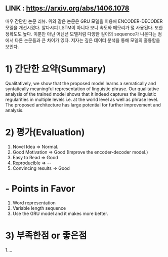 

## LINK : https://arxiv.org/abs/1406.1078

매우 간단한 논문 리뷰. 위와 같은 논문은 GRU 모델을 이용해 ENCODER-DECODER 모델을 개선시켰다. 알다시피 LSTM이 아니다 보니 속도와 메모리가 덜 사용된다. 또한 정확도도 높다. 이뿐만 아닌 어텐션 모델처럼 다양한 길이의 sequence가 나온다는 점에서 다른 논문들과 큰 차이가 있다. 저자는 깊은 데이터 분석을 통해 모델의 훌륭함을 보인다.

# 1) 간단한 요약(Summary)
 Qualitatively, we show that the proposed model learns a sematically and syntatically meaningful representation of linguistic phrase. Our qualitative analysis of the trained model shows that it indeed captures the linguistic regularities in multiple levels i.e. at the world level as well as phrase level. The proposed architecture has large potential for further improvement and analysis.
 
# 2) 평가(Evaluation)
  1. Novel Idea =>  Normal.
  2. Good Motivation => Good (Improve the encoder-decoder model.)
  3. Easy to Read => Good
  4. Reproducible => --
  5. Convincing results => Good
  
# - Points in Favor
   1. Word representation
   2. Variable length sequence
   3. Use the GRU model and it makes more better.
 
# 3) 부족한점 or 좋은점
   1....

